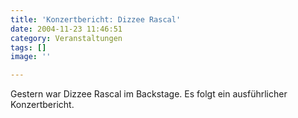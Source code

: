 ```yaml
---
title: 'Konzertbericht: Dizzee Rascal'
date: 2004-11-23 11:46:51
category: Veranstaltungen
tags: []
image: ''

---
```


Gestern war Dizzee Rascal im Backstage. Es folgt ein ausführlicher Konzertbericht.
